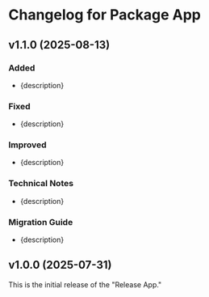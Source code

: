 # Changelog for Package App 


## v1.1.0 (2025-08-13)

### Added
- {description}

### Fixed
- {description}

### Improved
- {description}

### Technical Notes
- {description}

### Migration Guide
- {description}

## v1.0.0 (2025-07-31)

This is the initial release of the "Release App."
